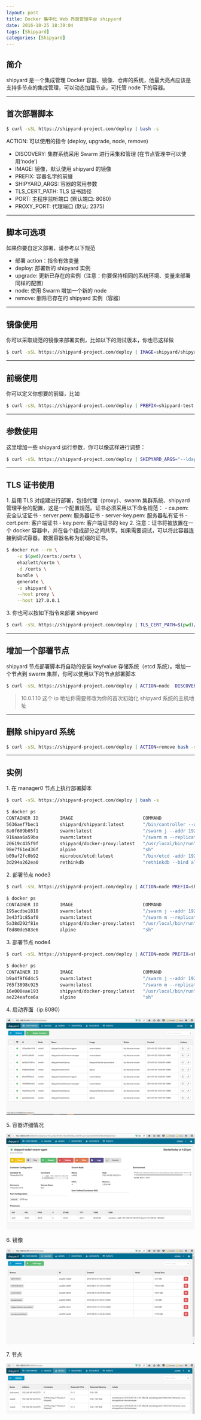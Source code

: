 ```yaml
---
layout: post
title: Docker 集中化 Web 界面管理平台 shipyard
date: 2016-10-25 18:39:04
tags: [Shipyard]
categories: [Shipyard]
---
```



## 简介

shipyard 是一个集成管理 Docker 容器、镜像、仓库的系统，他最大亮点应该是支持多节点的集成管理，可以动态加载节点，可托管 node 下的容器。

<!-- more -->

***

## 首次部署脚本

```bash
$ curl -sSL https://shipyard-project.com/deploy | bash -s
```

ACTION: 可以使用的指令 (deploy, upgrade, node, remove)

- DISCOVERY: 集群系统采用 Swarm 进行采集和管理 (在节点管理中可以使用‘node’)
- IMAGE: 镜像，默认使用 shipyard 的镜像
- PREFIX: 容器名字的前缀
- SHIPYARD_ARGS: 容器的常用参数
- TLS_CERT_PATH: TLS 证书路径
- PORT: 主程序监听端口 (默认端口: 8080)
- PROXY_PORT: 代理端口 (默认: 2375)

***

## 脚本可选项

如果你要自定义部署，请参考以下规范

- 部署 action：指令有效变量
- deploy: 部署新的 shipyard 实例
- upgrade: 更新已存在的实例（注意：你要保持相同的系统环境、变量来部署同样的配置）
- node: 使用 Swarm 增加一个新的 node
- remove: 删除已存在的 shipyard 实例（容器）

***

## 镜像使用

你可以采取规范的镜像来部署实例，比如以下的测试版本，你也已这样做

```bash
$ curl -sSL https://shipyard-project.com/deploy | IMAGE=shipyard/shipyard:test bash -s
```

***

## 前缀使用

你可以定义你想要的前缀，比如

```bash
$ curl -sSL https://shipyard-project.com/deploy | PREFIX=shipyard-test bash -s
```

***

## 参数使用

这里增加一些 shipyard 运行参数，你可以像这样进行调整：

```bash
$ curl -sSL https://shipyard-project.com/deploy | SHIPYARD_ARGS="--ldap-server=ldap.example.com --ldap-autocreate-users" bash -s
```

***

## TLS 证书使用

1\. 启用 TLS 对组建进行部署，包括代理（proxy）、swarm 集群系统、shipyard 管理平台的配置，这是一个配置规范。证书必须采用以下命名规范：
    - ca.pem: 安全认证证书
    - server.pem: 服务器证书
    - server-key.pem: 服务器私有证书
    - cert.pem: 客户端证书
    - key.pem: 客户端证书的 key
2\. 注意：证书将被放置在一个 docker 容器中，并在各个组成部分之间共享。如果需要调试，可以将此容器连接到调试容器。数据容器名称为前缀的证书。

```bash
$ docker run --rm \
    -v $(pwd)/certs:/certs \
    ehazlett/certm \
    -d /certs \
    bundle \
    generate \
    -o shipyard \
    --host proxy \
    --host 127.0.0.1
```

3\. 你也可以按如下指令来部署 shipyard   

```bash
$ curl -sSL https://shipyard-project.com/deploy | TLS_CERT_PATH=$(pwd)/certs bash -s
```

***

## 增加一个部署节点

shipyard 节点部署脚本将自动的安装 key/value 存储系统（etcd 系统）。增加一个节点到 swarm 集群，你可以使用以下的节点部署脚本

```bash
$ curl -sSL https://shipyard-project.com/deploy | ACTION=node  DISCOVERY=etcd://10.0.1.10:4001 bash -s
```

> 10.0.1.10 这个 ip 地址你需要修改为你的首次初始化 shipyard 系统的主机地址

***

## 删除 shipyard 系统

```bash
$ curl -sSL https://shipyard-project.com/deploy | ACTION=remove bash -s
```

***

## 实例

1\. 在 manager0 节点上执行部署脚本

```bash
$ curl -sSL https://shipyard-project.com/deploy | bash -s
```

```bash
$ docker ps    
CONTAINER ID        IMAGE                          COMMAND                  CREATED             STATUS              PORTS                                            NAMES
5636aef7bec1        shipyard/shipyard:latest       "/bin/controller --de"   4 minutes ago       Up 4 minutes        0.0.0.0:8080->8080/tcp                           shipyard-controller
8a0f609b05f1        swarm:latest                   "/swarm j --addr 192."   4 minutes ago       Up 4 minutes        2375/tcp                                         shipyard-swarm-agent
916aaa6a59ba        swarm:latest                   "/swarm m --replicati"   4 minutes ago       Up 4 minutes        2375/tcp                                         shipyard-swarm-manager
20619c435f9f        shipyard/docker-proxy:latest   "/usr/local/bin/run"     4 minutes ago       Up 4 minutes        0.0.0.0:2375->2375/tcp                           shipyard-proxy
98e7f61e436f        alpine                         "sh"                     4 minutes ago       Up 4 minutes                                                         shipyard-certs
b09af2fc0b92        microbox/etcd:latest           "/bin/etcd -addr 192."   5 minutes ago       Up 4 minutes        0.0.0.0:4001->4001/tcp, 0.0.0.0:7001->7001/tcp   shipyard-discovery
3d294a262ea0        rethinkdb                      "rethinkdb --bind all"   5 minutes ago       Up 4 minutes        8080/tcp, 28015/tcp, 29015/tcp                   shipyard-rethinkdb
```

2\. 部署节点 node3

```bash
$ curl -sSL https://shipyard-project.com/deploy | ACTION=node PREFIX=shipyard-node3  DISCOVERY=etcd://192.168.93.145:4001 bash –s
```

```bash
$ docker ps
CONTAINER ID        IMAGE                          COMMAND                  CREATED             STATUS              PORTS                    NAMES
195acdbe1818        swarm:latest                   "/swarm j --addr 192."   2 minutes ago       Up 2 minutes        2375/tcp                 shipyard-node3-swarm-agent
3e43f1c85af0        swarm:latest                   "/swarm m --replicati"   2 minutes ago       Up 2 minutes        2375/tcp                 shipyard-node3-swarm-manager
5a38d292f81e        shipyard/docker-proxy:latest   "/usr/local/bin/run"     3 minutes ago       Up 3 minutes        0.0.0.0:2375->2375/tcp   shipyard-node3-proxy
f8d80de583e6        alpine                         "sh"                     3 minutes ago       Up 3 minutes                                 shipyard-node3-certs
```

3\. 部署节点 node4

```bash
$ curl -sSL https://shipyard-project.com/deploy | ACTION=node PREFIX=shipyard-node4  DISCOVERY=etcd://192.168.93.145:4001 bash –s
```

```bash
$ docker ps
CONTAINER ID        IMAGE                          COMMAND                  CREATED             STATUS              PORTS                    NAMES
b9a4f9f6d4c5        swarm:latest                   "/swarm j --addr 192."   3 minutes ago       Up 3 minutes        2375/tcp                 shipyard-node4-swarm-agent
765f3898c925        swarm:latest                   "/swarm m --replicati"   3 minutes ago       Up 3 minutes        2375/tcp                 shipyard-node4-swarm-manager
16e000eae193        shipyard/docker-proxy:latest   "/usr/local/bin/run"     3 minutes ago       Up 3 minutes        0.0.0.0:2375->2375/tcp   shipyard-node4-proxy
ae224eafce6a        alpine                         "sh"                     3 minutes ago       Up 3 minutes                                 shipyard-node4-certs
```

4\. 启动界面（ip:8080）

 ![shipyard_1](/images/shipyard_1.png)

5\. 容器详细情况

![shipyard_2](/images/shipyard_2.png)

6\. 镜像

![shipyard_3](/images/shipyard_3.png)

7\. 节点

![shipyard_4](/images/shipyard_4.png)
